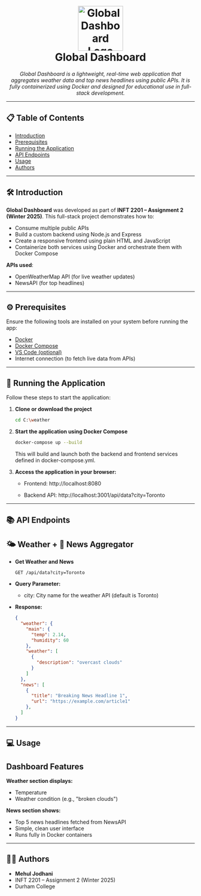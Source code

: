<h1 align="center">
  <br>
  <img src="https://cdn-icons-png.flaticon.com/512/1779/1779940.png" alt="Global Dashboard Logo" width="120">
  <br>
  Global Dashboard
  <br>
</h1>

<p align="center">
  <i>Global Dashboard is a lightweight, real-time web application that aggregates weather data and top news headlines using public APIs. It is fully containerized using Docker and designed for educational use in full-stack development.</i>
</p>

---

## 📋 Table of Contents

- [Introduction](#introduction)  
- [Prerequisites](#prerequisites)  
- [Running the Application](#running-the-application)  
- [API Endpoints](#api-endpoints)  
- [Usage](#usage)  
- [Authors](#authors)  


---

## 🛠 Introduction

**Global Dashboard** was developed as part of **INFT 2201 – Assignment 2 (Winter 2025)**. This full-stack project demonstrates how to:

- Consume multiple public APIs
- Build a custom backend using Node.js and Express
- Create a responsive frontend using plain HTML and JavaScript
- Containerize both services using Docker and orchestrate them with Docker Compose

**APIs used**:
- OpenWeatherMap API (for live weather updates)
- NewsAPI (for top headlines)

---

## ⚙️ Prerequisites

Ensure the following tools are installed on your system before running the app:

- [Docker](https://www.docker.com/)  
- [Docker Compose](https://docs.docker.com/compose/)  
- [VS Code (optional)](https://code.visualstudio.com/)  
- Internet connection (to fetch live data from APIs)

---

## 🚀 Running the Application

Follow these steps to start the application:

1. **Clone or download the project**  
   ```bash
   cd C:\weather

2. **Start the application using Docker Compose**
    ```bash
    docker-compose up --build
    ```
    This will build and launch both the backend and frontend services defined in docker-compose.yml.
    
3. **Access the application in your browser:**

    - Frontend: http://localhost:8080

    - Backend API: http://localhost:3001/api/data?city=Toronto

---

## 📚 API Endpoints

## 🌤 Weather + 📰 News Aggregator

- **Get Weather and News**
  ```http
  GET /api/data?city=Toronto
  ```

- **Query Parameter:**

  - city: City name for the weather API (default is Toronto)

- **Response:**
  ```json
  {
    "weather": {
      "main": {
        "temp": 2.14,
        "humidity": 60
      },
      "weather": [
        {
          "description": "overcast clouds"
        }
      ]
    },
    "news": [
      {
        "title": "Breaking News Headline 1",
        "url": "https://example.com/article1"
      },
    ]
  }

---

## 💻 Usage

## Dashboard Features
**Weather section displays:**
  - Temperature
  - Weather condition (e.g., "broken clouds")

**News section shows:**
  - Top 5 news headlines fetched from NewsAPI
  - Simple, clean user interface
  - Runs fully in Docker containers

---

## 👨‍💻 Authors
  - **Mehul Jodhani**
  - INFT 2201 – Assignment 2 (Winter 2025)
  - Durham College


